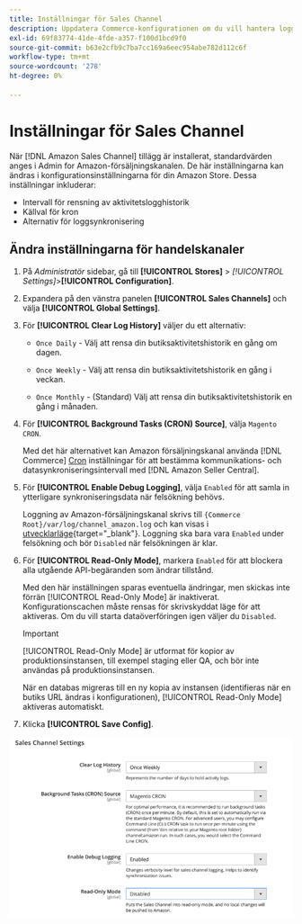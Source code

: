 ```yaml
---
title: Inställningar för Sales Channel
description: Uppdatera Commerce-konfigurationen om du vill hantera loggning, referenskälla och synkronisering för Amazon säljkanalsfunktioner.
exl-id: 69f83774-41de-4fde-a357-f100d1bcd9f0
source-git-commit: b63e2cfb9c7ba7cc169a6eec954abe782d112c6f
workflow-type: tm+mt
source-wordcount: '278'
ht-degree: 0%

---
```


# Inställningar för Sales Channel

När [!DNL Amazon Sales Channel] tillägg är installerat, standardvärden anges i Admin for Amazon-försäljningskanalen. De här inställningarna kan ändras i konfigurationsinställningarna för din Amazon Store. Dessa inställningar inkluderar:

- Intervall för rensning av aktivitetslogghistorik
- Källval för kron
- Alternativ för loggsynkronisering

## Ändra inställningarna för handelskanaler

1. På _Administratör_ sidebar, gå till **[!UICONTROL Stores]** > _[!UICONTROL Settings]_>**[!UICONTROL Configuration]**.

1. Expandera på den vänstra panelen **[!UICONTROL Sales Channels]** och välja **[!UICONTROL Global Settings]**.

1. För **[!UICONTROL Clear Log History]** väljer du ett alternativ:

   - `Once Daily` - Välj att rensa din butiksaktivitetshistorik en gång om dagen.

   - `Once Weekly` - Välj att rensa din butiksaktivitetshistorik en gång i veckan.

   - `Once Monthly` - (Standard) Välj att rensa din butiksaktivitetshistorik en gång i månaden.

1. För **[!UICONTROL Background Tasks (CRON) Source]**, välja `Magento CRON`.

   Med det här alternativet kan Amazon försäljningskanal använda [!DNL Commerce] [Cron](https://docs.magento.com/user-guide/system/cron.html) inställningar för att bestämma kommunikations- och datasynkroniseringsintervall med [!DNL Amazon Seller Central].

1. För **[!UICONTROL Enable Debug Logging]**, välja `Enabled` för att samla in ytterligare synkroniseringsdata när felsökning behövs.

   Loggning av Amazon-försäljningskanal skrivs till `{Commerce Root}/var/log/channel_amazon.log` och kan visas i [utvecklarläge](https://docs.magento.com/user-guide/magento/installation-modes.html){target="_blank"}. Loggning ska bara vara `Enabled` under felsökning och bör `Disabled` när felsökningen är klar.

1. För **[!UICONTROL Read-Only Mode]**, markera `Enabled` för att blockera alla utgående API-begäranden som ändrar tillstånd.

   Med den här inställningen sparas eventuella ändringar, men skickas inte förrän [!UICONTROL Read-Only Mode] är inaktiverat. Konfigurationscachen måste rensas för skrivskyddat läge för att aktiveras. Om du vill starta dataöverföringen igen väljer du `Disabled`.

   >[!IMPORTANT]
   >
   >[!UICONTROL Read-Only Mode] är utformat för kopior av produktionsinstansen, till exempel staging eller QA, och bör inte användas på produktionsinstansen.
   >
   >När en databas migreras till en ny kopia av instansen (identifieras när en butiks URL ändras i konfigurationen), [!UICONTROL Read-Only Mode] aktiveras automatiskt.

1. Klicka **[!UICONTROL Save Config]**.

![Konfigurationsinställningar för Sales Channel](assets/config-sales-channel-global-settings.png)
